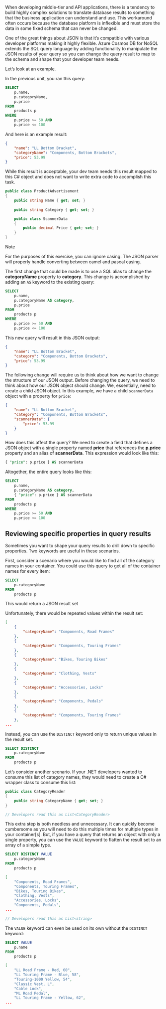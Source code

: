 When developing middle-tier and API applications, there is a tendency to build highly complex solutions to translate database results to something that the business application can understand and use. This workaround often occurs because the database platform is inflexible and must store the data in some fixed schema that can never be changed.

One of the great things about JSON is that it’s compatible with various developer platforms making it highly flexible. Azure Cosmos DB for NoSQL extends the SQL query language by adding functionality to manipulate the JSON results of your query so you can change the query result to map to the schema and shape that your developer team needs.

Let’s look at an example.

In the previous unit, you ran this query:

```sql
SELECT
    p.name, 
    p.categoryName,
    p.price
FROM 
    products p
WHERE
    p.price >= 50 AND
    p.price <= 100
```

And here is an example result:

```json
{
    "name": "LL Bottom Bracket",
    "categoryName": "Components, Bottom Brackets",
    "price": 53.99
}
```

While this result is acceptable, your dev team needs this result mapped to this C# object and does not want to write extra code to accomplish this task.

```csharp
public class ProductAdvertisement
{
    public string Name { get; set; }
    
    public string Category { get; set; }

    public class ScannerData
    {
        public decimal Price { get; set; }
    }
}
```

> [!NOTE]
> For the purposes of this exercise, you can ignore casing. The JSON parser will properly handle converting between camel and pascal casing.

The first change that could be made is to use a SQL alias to change the **categoryName** property to **category**. This change is accomplished by adding an ``AS`` keyword to the existing query:

```sql
SELECT
    p.name, 
    p.categoryName AS category,
    p.price
FROM 
    products p
WHERE
    p.price >= 50 AND
    p.price <= 100
```

This new query will result in this JSON output:

```json
{
    "name": "LL Bottom Bracket",
    "category": "Components, Bottom Brackets",
    "price": 53.99
}
```

The following change will require us to think about how we want to change the structure of our JSON output. Before changing the query, we need to think about how our JSON object should change. We, essentially, need to create a child JSON object. In this example, we have a child ``scannerData`` object with a property for ``price``:

```json
{
    "name": "LL Bottom Bracket",
    "category": "Components, Bottom Brackets",
    "scannerData": {
        "price": 53.99
    }
}
```

How does this affect the query? We need to create a field that defines a JSON object with a single property named **price** that references the **p.price** property and an alias of **scannerData**. This expression would look like this:

```sql
{ "price": p.price } AS scannerData
```

Altogether, the entire query looks like this:

```sql
SELECT
    p.name, 
    p.categoryName AS category,
    { "price": p.price } AS scannerData
FROM 
    products p
WHERE
    p.price >= 50 AND
    p.price <= 100
```

## Reviewing specific properties in query results

Sometimes you want to shape your query results to drill down to specific properties. Two keywords are useful in these scenarios.

First, consider a scenario where you would like to find all of the category names in your container. You could use this query to get all of the container names for every item:

```sql
SELECT
    p.categoryName
FROM
    products p
```

This would return a JSON result set

Unfortunately, there would be repeated values within the result set:

```json
[
    {
        "categoryName": "Components, Road Frames"
    },
    {
        "categoryName": "Components, Touring Frames"
    },
    {
        "categoryName": "Bikes, Touring Bikes"
    },
    {
        "categoryName": "Clothing, Vests"
    },
    {
        "categoryName": "Accessories, Locks"
    },
    {
        "categoryName": "Components, Pedals"
    },
    {
        "categoryName": "Components, Touring Frames"
    },
...
```

Instead, you can use the ``DISTINCT`` keyword only to return unique values in the result set.

```sql
SELECT DISTINCT
    p.categoryName
FROM
    products p
```

Let’s consider another scenario. If your .NET developers wanted to consume this list of category names, they would need to create a C# wrapper class to consume this list:

```csharp
public class CategoryReader
{
    public string CategoryName { get; set; }
}

// Developers read this as List<CategoryReader>
```

This extra step is both needless and unnecessary. It can quickly become cumbersome as you will need to do this multiple times for multiple types in your container[s]. But, if you have a query that returns an object with only a single property, you can use the ``VALUE`` keyword to flatten the result set to an array of a simple type.

```sql
SELECT DISTINCT VALUE
    p.categoryName
FROM
    products p
```

```json
[
    "Components, Road Frames",
    "Components, Touring Frames",
    "Bikes, Touring Bikes",
    "Clothing, Vests",
    "Accessories, Locks",
    "Components, Pedals",
...
```

```csharp
// Developers read this as List<string>
```

The ``VALUE`` keyword can even be used on its own without the ``DISTINCT`` keyword:

```sql
SELECT VALUE
    p.name
FROM
    products p
```

```json
[
    "LL Road Frame - Red, 60",
    "LL Touring Frame - Blue, 58",
    "Touring-1000 Yellow, 54",
    "Classic Vest, L",
    "Cable Lock",
    "ML Road Pedal",
    "LL Touring Frame - Yellow, 62",
...
```
